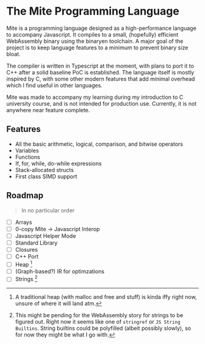 # The Mite Programming Language

Mite is a programming language designed as a high-performance language to accompany Javascript. It compiles to a small, (hopefully) efficient WebAssembly binary using the binaryen toolchain. A major goal of the project is to keep language features to a minimum to prevent binary size bloat.

The compiler is written in Typescript at the moment, with plans to port it to C++ after a solid baseline PoC is established. The language itself is mostly inspired by C, with some other modern features that add minimal overhead which I find useful in other languages.

Mite was made to accompany my learning during my introduction to C university course, and is not intended for production use. Currently, it is not anywhere near feature complete.

## Features

-   All the basic arithmetic, logical, comparison, and bitwise operators
-   Variables
-   Functions
-   If, for, while, do-while expressions
-   Stack-allocated structs
-   First class SIMD support

## Roadmap

> In no particular order

-   [ ] Arrays
-   [ ] 0-copy Mite -> Javascript Interop
-   [ ] Javascript Helper Mode
-   [ ] Standard Library
-   [ ] Closures
-   [ ] C++ Port
-   [ ] Heap [^1]
-   [ ] (Graph-based?) IR for optimzations
-   [ ] Strings [^2]

[^1]: A traditional heap (with malloc and free and stuff) is kinda iffy right now, unsure of where it will land atm.
[^2]: This might be pending for the WebAssembly story for strings to be figured out. Right now it seems like one of `stringref` or `JS String Builtins`. String builtins could be polyfilled (albeit possibly slowly), so for now they might be what I go with.
